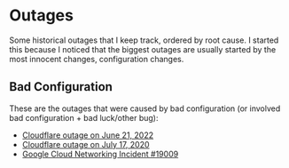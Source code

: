 # Outages

Some historical outages that I keep track, ordered by root cause.
I started this because I noticed that the biggest outages are
usually started by the most innocent changes, configuration changes.

## Bad Configuration

These are the outages that were caused by bad configuration
(or involved bad configuration + bad luck/other bug):

* [Cloudflare outage on June 21, 2022](https://blog.cloudflare.com/cloudflare-outage-on-june-21-2022)
* [Cloudflare outage on July 17, 2020](https://blog.cloudflare.com/cloudflare-outage-on-july-17-2020/)
* [Google Cloud Networking Incident #19009](https://status.cloud.google.com/incident/cloud-networking/19009)
